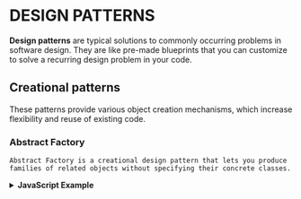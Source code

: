# DESIGN PATTERNS

<b>Design patterns</b> are typical solutions to commonly occurring problems in software design. They are like pre-made blueprints that you can customize to solve a recurring design problem in your code.

## Creational patterns
These patterns provide various object creation mechanisms, which increase flexibility and reuse of existing code.

### Abstract Factory
```
Abstract Factory is a creational design pattern that lets you produce families of related objects without specifying their concrete classes.
```
<details><summary><b>JavaScript Example</b></summary>
<p>
    
```js
function bmwProducer(kind) {
  return kind === 'sport' ? sportCarFactory : familyCarFactory;
}

function sportCarFactory() {
	return new Z4();
}

function familyCarFactory() {
	return new I3();
}

class Z4 {
	info() {
		return "Z4 is a Sport car!";
	}
}

class I3 {
	info() {
		return "i3 is a Family car!";
	}
}

const produce = bmwProducer('sport');

const myCar = new produce();

console.log(myCar.info());
```
</p>
</details>
